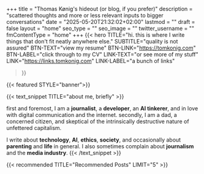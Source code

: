 +++
title = "Thomas Kønig's hideout (or blog, if you prefer)"
description = "scattered thoughts and more or less relevant inputs to bigger conversations"
date = "2025-05-20T21:32:02+02:00"
lastmod = ""
draft = false
layout = "home"
seo_type = ""
seo_image = ""
twitter_username = ""
fmContentType = "home"
+++
{{< hero
  TITLE="hi. this is where I write things that don't fit neatly anywhere else."
  SUBTITLE="quality is not assured"
  BTN-TEXT="view my resume"
  BTN-LINK="https://tomkonig.com"
  BTN-LABEL="click through to my CV"
  LINK-TEXT="or see more of my stuff"
  LINK="https://links.tomkonig.com"
  LINK-LABEL="a bunch of links"
>}}

{{< featured STYLE="banner">}}

{{< text_snippet TITLE="about me, briefly" >}}

first and foremost, I am a **journalist**, a **developer**, an **AI tinkerer**, and in love with digital communication and the internet. secondly, I am a dad, a concerned citizen, and skeptical of the intrinsically destructive nature of unfettered capitalism.

I write about **technology**, **AI**, **ethics**, **society**, and occasionally about **parenting** and **life** in general. I also sometimes complain about **journalism** and the **media industry**.
{{< /text_snippet >}}

{{< recommended TITLE="Recommended Posts" LIMIT="5" >}}
